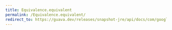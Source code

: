 ```yaml
---
title: Equivalence.equivalent
permalink: /Equivalence.equivalent/
redirect_to: https://guava.dev/releases/snapshot-jre/api/docs/com/google/common/base/Equivalence.html#equivalent-T-T-
---
```

